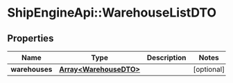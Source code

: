 # ShipEngineApi::WarehouseListDTO

## Properties
Name | Type | Description | Notes
------------ | ------------- | ------------- | -------------
**warehouses** | [**Array&lt;WarehouseDTO&gt;**](WarehouseDTO.md) |  | [optional] 


